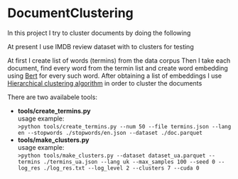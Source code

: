 # DocumentClustering

In this project I try to cluster documents by doing the following  

At present I use IMDB review dataset with to clusters for testing  

At first I create list of words (termins) from the data corpus 
Then I take each document, find every word from the termin list and create 
word embedding using [Bert](https://huggingface.co/docs/transformers/model_doc/bert) for every such word. After obtaining a list of embeddings I 
use [Hierarchical clustering algorithm](https://en.wikipedia.org/wiki/Hierarchical_clustering) in order to cluster 
the documents

There are two availabele tools:
- **tools/create_termins.py**  
usage example:  
```>python tools/create_termins.py --num 50 --file termins.json --lang en --stopwords ./stopwords/en.json --dataset ./doc.parquet```  
- **tools/make_clusters.py**  
usage example:  
```>python tools/make_clusters.py --dataset dataset_ua.parquet --termins ./termins_ua.json --lang uk --max_samples 100 --seed 0 --log_res ./log_res.txt --log_level 2 --clusters 7 --cuda 0```

